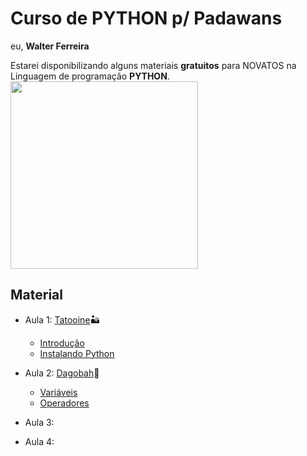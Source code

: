 # Curso de PYTHON p/ Padawans
eu, **Walter Ferreira**

Estarei disponibilizando alguns materiais **gratuitos** para NOVATOS na Linguagem de programação **PYTHON**.
<img align="center"  width="300"  height="300"  src="https://github.com/FerreiraWalter/Python-Padawan/blob/main/Aula%201/imagem_2020-12-17_220117%20(1).png">


## Material
* Aula 1: [Tatooine](https://github.com/FerreiraWalter/Python-Padawan/tree/main/Aula%201)🏜️
  * [Introdução](https://github.com/FerreiraWalter/Python-Padawan/blob/main/Aula%201/1-Introdução.pdf)
  *  [Instalando Python](https://github.com/FerreiraWalter/Python-Padawan/blob/main/Aula%201/2-Instalando_Python.pdf)
* Aula 2: [Dagobah](https://github.com/FerreiraWalter/Python-Padawan/tree/main/Aula%202)🌲

  * [Variáveis](https://github.com/FerreiraWalter/Python-Padawan/tree/main/Aula%202/Variáveis)
  * [Operadores](https://github.com/FerreiraWalter/Python-Padawan/tree/main/Aula%202/Operadores)
* Aula 3:
* Aula 4:
